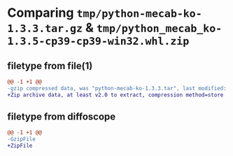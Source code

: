 # Comparing `tmp/python-mecab-ko-1.3.3.tar.gz` & `tmp/python_mecab_ko-1.3.5-cp39-cp39-win32.whl.zip`

## filetype from file(1)

```diff
@@ -1 +1 @@
-gzip compressed data, was "python-mecab-ko-1.3.3.tar", last modified: Fri Dec 30 07:19:48 2022, max compression
+Zip archive data, at least v2.0 to extract, compression method=store
```

## filetype from diffoscope

```diff
@@ -1 +1 @@
-GzipFile
+ZipFile
```


